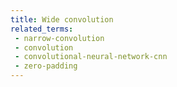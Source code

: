 ```yaml
---
title: Wide convolution
related_terms:
 - narrow-convolution
 - convolution
 - convolutional-neural-network-cnn
 - zero-padding
---
```

